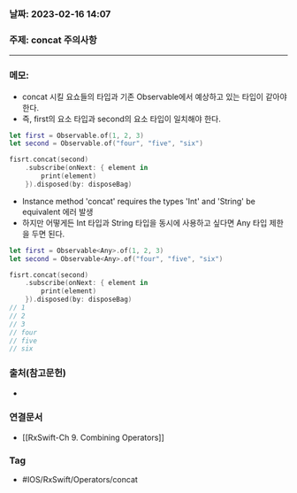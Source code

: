 ### 날짜: 2023-02-16 14:07

### 주제: concat 주의사항 
---
### 메모: 
- concat 시킬 요쇼들의 타입과 기존 Observable에서 예상하고 있는 타입이 같아야 한다. 
- 즉, first의 요소 타입과 second의 요소 타입이 일치해야 한다.
~~~ swift 
let first = Observable.of(1, 2, 3)
let second = Observable.of("four", "five", "six")

fisrt.concat(second)
	.subscribe(onNext: { element in 
		print(element)
	}).disposed(by: disposeBag)
~~~
- Instance method 'concat' requires the types 'Int' and 'String' be equivalent 에러 발생 
- 하지만 어떻게든 Int 타입과 String 타입을 동시에 사용하고 싶다면 Any 타입 제한을 두면 된다. 
~~~ swift 
let first = Observable<Any>.of(1, 2, 3)
let second = Observable<Any>.of("four", "five", "six")

fisrt.concat(second)
	.subscribe(onNext: { element in 
		print(element)
	}).disposed(by: disposeBag)
// 1
// 2
// 3
// four 
// five 
// six
~~~

### 출처(참고문헌) 
- 

### 연결문서 
- [[RxSwift-Ch 9. Combining Operators]]

### Tag
- #IOS/RxSwift/Operators/concat 